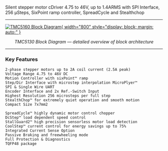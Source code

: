 Silent stepper motor cDriver 4.75 to 46V, up to 1.4ARMS with SPI Interface, 256 µSteps, SixPoint ramp controller, SpreadCycle and Stealthchop 

---

[![TMC5160 Block Diagram](../image/tmc5130_block_diagram.svg){ width="800" style="display: block; margin: auto;" }](../image/tmc5160_block_diagram.svg)
<p style="text-align: center;"><em>TMC5130 Block Diagram — detailed overview of block architecture</em></p>

---
###  **Key Features**

    2-phase stepper motors up to 2A coil current (2.5A peak)
    Voltage Range 4.75 to 46V DC
    Motion Controller with sixPoint™ ramp
    Step/Dir Interface with microstep interpolation MicroPlyer™
    SPI & Single Wire UART
    Encoder Interface and 2x Ref.-Switch Input
    Highest Resolution 256 microsteps per full step
    StealthChop™ for extremely quiet operation and smooth motion
    Compact Size 7x7mm2

    SpreadCycle™ highly dynamic motor control chopper
    DcStep™ load dependent speed control
    StallGuard2™ high precision sensorless motor load detection
    CoolStep™ current control for energy savings up to 75%
    Integrated Current Sense Option
    Passive Braking and freewheeling mode
    Full Protection & Diagnostics
    TQFP48 package

